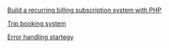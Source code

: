 [Build a recurring billing subscription system with PHP](https://learn.temporal.io/tutorials/php/build-a-recurring-billing-app/)

[Trip booking system](https://learn.temporal.io/tutorials/php/build_a_trip_booking_app/)

[Error handling startegy](https://learn.temporal.io/courses/errstrat/)

